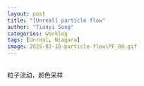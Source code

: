 ```yaml
---
layout: post
title: "[Unreal] particle flow"
author: "Tianyi Song"
categories: worklog
tags: [Unreal, Niagara]
image: 2025-02-18-particle-flow\PF_00.gif
---
```


<br>
粒子流动，颜色采样  
